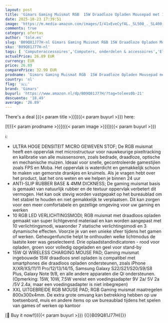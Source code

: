 ```yaml
---
layout: post
title: 'Gimars Gaming Muismat RGB  15W Draadloze Opladen Mousepad met 10 LED Lichtmodi  XXL 800x300x4mm Mousepad  Grote Mouse Pad met Premium Glad Oppervlak  Anti-slip Rubberen Basis voor Gaming  PC  Kantoor'
date: 2025-10-23 17:39:51
image: 'https://m.media-amazon.com/images/I/41xEveCyfAL._SL500_._SL400_.jpg'
comments: true
category: ofertas
author: 'tole.es'
slug: 'B09Q81J77H-nl Gimars Gaming Muismat RGB 15W Draadloze Opladen Mousepad...'
sku: 'B09Q81J77H-nl'
tags: [ 'Computeraccessoires','Computers, onderdelen & accessoires','Elektronica','Games','Muismatten','Pc-consoles, -games & -accessoires','Toetsenbord- & muisaccessoires','Toetsenborden, muizen & invoerapparaten','gimars','🇳🇱', ]
actualPrice: 26.89 EUR
currency: EUR
price: 26.89
comparePrice: 32.99 EUR
prodname: 'Gimars Gaming Muismat RGB  15W Draadloze Opladen Mousepad met 10 LED Lichtmodi  XXL 800x300x4mm Mousepad  Grote Mouse Pad met Premium Glad Oppervlak  Anti-slip Rubberen Basis voor Gaming  PC  Kantoor'
country: 'nl'
flag: '🇳🇱'
brand: 'Gimars'
buyurl: 'https://www.amazon.nl/dp/B09Q81J77H/?tag=tolees0b-21'
descuento: '18.49'
average: '26.89'
---
```


There's a deal [{{< param title >}}]({{< param buyurl >}})  here:

[![{{< param prodname >}}]({{< param image >}})]({{< param buyurl >}})

ℹ️:

- ULTRA HOGE DENSITEIT MICRO GEWEVEN STOF; De RGB muismat heeft een oppervlak met microstructuur voor nauwkeurige pixeltracking en kalibratie van alle muissensoren, zoals bedrade, draadloze, optische en mechanische muizen. Ideaal voor snelle, gecontroleerde gamestijlen zoals FPS en Moba. Het oppervlak is waterdicht en gemakkelijk schoon te maken van gemorste drankjes en kruimels. Als je vragen hebt over het product, laat het ons weten en we helpen je binnen 24 uur
- ANTI-SLIP RUBBER BASE & 4MM DICKNESS; De gaming muismat basis is gemaakt van natuurlijk rubber en de textuur oppervlak verbetert dit vermogen. Het kan ook stevig worden vastgepakt op het bureaublad om het stabiel te houden en niet gemakkelijk te verplaatsen. Dit kan zorgen voor een meer comfortabele en gezellige omgeving voor uw gaming en werken
- 10 RGB LED VERLICHTINGSMODI; RGB muismat met draadloos opladen gemaakt van super lichtgevend materiaal en kan worden aangepast met 10 verlichtingsmodi, waaronder 7 statische verlichtingsmodi en 3 dynamische effecten. Voorzie je van een unieke sfeer tijdens het gamen of werken. Geheugenfunctie helpt te onthouden welke lichtmodus de laatste keer was geselecteerd. Drie oplaadstandindicatoren - rood voor opladen, groen voor volledig opgeladen en geel voor stand-by
- 15W QI WIRELESS CHARGING MOUSE PAD; Gaming muismat ingebouwde 15W draadloos snel opladen is compatibel met smartphones die draadloos opladen ondersteunen, zoals iPhone X/XR/XS/11/11 Pro/12/13/14/15, Samsung Galaxy S22/S21/S20/S9/S8 Plus, Galaxy Note 9/8, en alle andere apparaten die Qi ondersteunen. (Opmerking: 15W, 10W, 7.5W vereist een voedingsadapter 9V 2a/ 5V 2a /5V 2.4a, maar een voedingsadapter is niet inbegrepen)
- XXL UITGEBREIDE RGB MOUSE PAD; RGB Gaming muismat maatregelen 800x300x4mm. De extra grote omvang kan betrekking hebben op uw toetsenbord, muis en andere items op uw bureaublad tijdens het spelen van games of werken op kantoor

[🛒 Buy it now!!]({{< param buyurl >}})
{{<world>}}B09Q81J77H{{</world>}}
